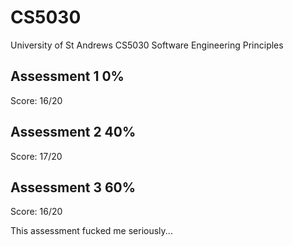 # CS5030
University of St Andrews CS5030 Software Engineering Principles
## Assessment 1  0%
Score: 16/20
## Assessment 2 40%
Score: 17/20
## Assessment 3 60%
Score: 16/20

This assessment fucked me seriously...
